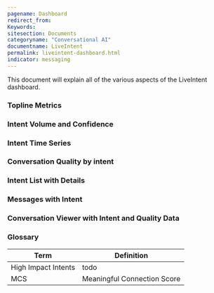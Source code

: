 ```yaml
---
pagename: Dashboard
redirect_from:
Keywords:
sitesection: Documents
categoryname: "Conversational AI"
documentname: LiveIntent
permalink: liveintent-dashboard.html
indicator: messaging
---
```


This document will explain all of the various aspects of the LiveIntent dashboard.

### Topline Metrics

### Intent Volume and Confidence

### Intent Time Series

### Conversation Quality by intent

### Intent List with Details

### Messages with Intent

### Conversation Viewer with Intent and Quality Data

### Glossary

| Term | Definition |
| --- | ---- |
| High Impact Intents | todo |
| MCS | Meaningful Connection Score |
